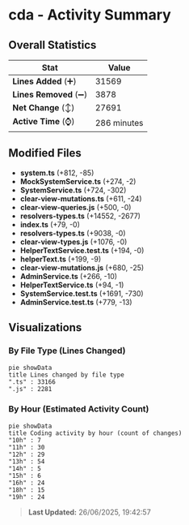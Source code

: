 # cda - Activity Summary 

## Overall Statistics

| Stat                   | Value                                                             |
| ---------------------- | ----------------------------------------------------------------- |
| **Lines Added** (➕)   | 31569                                          |
| **Lines Removed** (➖) | 3878                                        |
| **Net Change** (↕)    | 27691                |
| **Active Time** (⌚)   | 286 minutes |


## Modified Files
- **system.ts** (+812, -85)
- **MockSystemService.ts** (+274, -2)
- **SystemService.ts** (+724, -302)
- **clear-view-mutations.ts** (+611, -24)
- **clear-view-queries.js** (+500, -0)
- **resolvers-types.ts** (+14552, -2677)
- **index.ts** (+79, -0)
- **resolvers-types.ts** (+9038, -0)
- **clear-view-types.js** (+1076, -0)
- **HelperTextService.test.ts** (+194, -0)
- **helperText.ts** (+199, -9)
- **clear-view-mutations.js** (+680, -25)
- **AdminService.ts** (+266, -10)
- **HelperTextService.ts** (+94, -1)
- **SystemService.test.ts** (+1691, -730)
- **AdminService.test.ts** (+779, -13)

## Visualizations

### By File Type (Lines Changed)

```mermaid
pie showData
title Lines changed by file type
".ts" : 33166
".js" : 2281
```

### By Hour (Estimated Activity Count)

```mermaid
pie showData
title Coding activity by hour (count of changes)
"10h" : 7
"11h" : 30
"12h" : 29
"13h" : 54
"14h" : 5
"15h" : 6
"16h" : 24
"18h" : 15
"19h" : 24
```


> **Last Updated:** 26/06/2025, 19:42:57